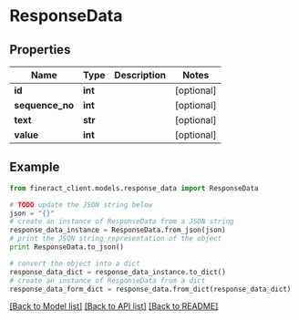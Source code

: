 # ResponseData


## Properties

Name | Type | Description | Notes
------------ | ------------- | ------------- | -------------
**id** | **int** |  | [optional] 
**sequence_no** | **int** |  | [optional] 
**text** | **str** |  | [optional] 
**value** | **int** |  | [optional] 

## Example

```python
from fineract_client.models.response_data import ResponseData

# TODO update the JSON string below
json = "{}"
# create an instance of ResponseData from a JSON string
response_data_instance = ResponseData.from_json(json)
# print the JSON string representation of the object
print ResponseData.to_json()

# convert the object into a dict
response_data_dict = response_data_instance.to_dict()
# create an instance of ResponseData from a dict
response_data_form_dict = response_data.from_dict(response_data_dict)
```
[[Back to Model list]](../README.md#documentation-for-models) [[Back to API list]](../README.md#documentation-for-api-endpoints) [[Back to README]](../README.md)


